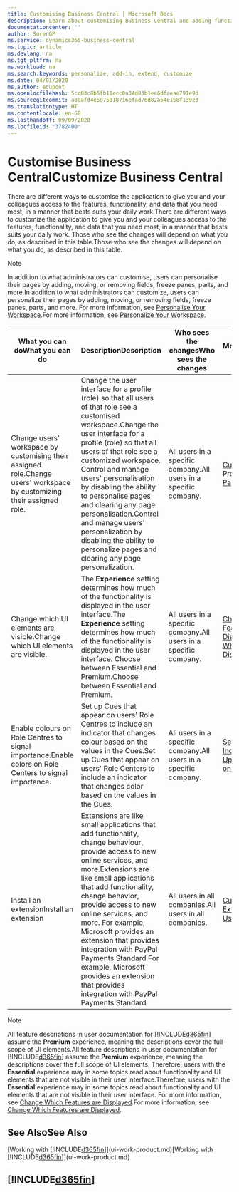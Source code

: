 ```yaml
---
title: Customising Business Central | Microsoft Docs
description: Learn about customising Business Central and adding functionality.
documentationcenter: ''
author: SorenGP
ms.service: dynamics365-business-central
ms.topic: article
ms.devlang: na
ms.tgt_pltfrm: na
ms.workload: na
ms.search.keywords: personalize, add-in, extend, customize
ms.date: 04/01/2020
ms.author: edupont
ms.openlocfilehash: 5cc03c8b5fb11ecc0a34d83b1ea6dfaeae791e9d
ms.sourcegitcommit: a80afd4e5075018716efad76d82a54e158f1392d
ms.translationtype: HT
ms.contentlocale: en-GB
ms.lasthandoff: 09/09/2020
ms.locfileid: "3782400"
---
```

# <a name="customize-business-central"></a><span data-ttu-id="23c63-103">Customise Business Central</span><span class="sxs-lookup"><span data-stu-id="23c63-103">Customize Business Central</span></span>
<span data-ttu-id="23c63-104">There are different ways to customise the application to give you and your colleagues access to the features, functionality, and data that you need most, in a manner that bests suits your daily work.</span><span class="sxs-lookup"><span data-stu-id="23c63-104">There are different ways to customize the application to give you and your colleagues access to the features, functionality, and data that you need most, in a manner that bests suits your daily work.</span></span> <span data-ttu-id="23c63-105">Those who see the changes will depend on what you do, as described in this table.</span><span class="sxs-lookup"><span data-stu-id="23c63-105">Those who see the changes will depend on what you do, as described in this table.</span></span>

> [!NOTE]
> <span data-ttu-id="23c63-106">In addition to what administrators can customise, users can personalise their pages by adding, moving, or removing fields, freeze panes, parts, and more.</span><span class="sxs-lookup"><span data-stu-id="23c63-106">In addition to what administrators can customize, users can personalize their pages by adding, moving, or removing fields, freeze panes, parts, and more.</span></span> <span data-ttu-id="23c63-107">For more information, see [Personalise Your Workspace](ui-personalization-user.md).</span><span class="sxs-lookup"><span data-stu-id="23c63-107">For more information, see [Personalize Your Workspace](ui-personalization-user.md).</span></span>

| <span data-ttu-id="23c63-108">What you can do</span><span class="sxs-lookup"><span data-stu-id="23c63-108">What you can do</span></span>    |  <span data-ttu-id="23c63-109">Description</span><span class="sxs-lookup"><span data-stu-id="23c63-109">Description</span></span>  |  <span data-ttu-id="23c63-110">Who sees the changes</span><span class="sxs-lookup"><span data-stu-id="23c63-110">Who sees the changes</span></span>  |  <span data-ttu-id="23c63-111">More information</span><span class="sxs-lookup"><span data-stu-id="23c63-111">More information</span></span>  |
|-----|---------------|---------|-------|
|<span data-ttu-id="23c63-112">Change users' workspace by customising their assigned role.</span><span class="sxs-lookup"><span data-stu-id="23c63-112">Change users' workspace by customizing their assigned role.</span></span>|<span data-ttu-id="23c63-113">Change the user interface for a profile (role) so that all users of that role see a customised workspace.</span><span class="sxs-lookup"><span data-stu-id="23c63-113">Change the user interface for a profile (role) so that all users of that role see a customized workspace.</span></span> <span data-ttu-id="23c63-114">Control and manage users' personalisation by disabling the ability to personalise pages and clearing any page personalisation.</span><span class="sxs-lookup"><span data-stu-id="23c63-114">Control and manage users' personalization by disabling the ability to personalize pages and clearing any page personalization.</span></span>|<span data-ttu-id="23c63-115">All users in a specific company.</span><span class="sxs-lookup"><span data-stu-id="23c63-115">All users in a specific company.</span></span>|[<span data-ttu-id="23c63-116">Customise Pages for Profiles</span><span class="sxs-lookup"><span data-stu-id="23c63-116">Customize Pages for Profiles</span></span>](ui-personalization-manage.md)|
|<span data-ttu-id="23c63-117">Change which UI elements are visible.</span><span class="sxs-lookup"><span data-stu-id="23c63-117">Change which UI elements are visible.</span></span>|<span data-ttu-id="23c63-118">The **Experience** setting determines how much of the functionality is displayed in the user interface.</span><span class="sxs-lookup"><span data-stu-id="23c63-118">The **Experience** setting determines how much of the functionality is displayed in the user interface.</span></span> <span data-ttu-id="23c63-119">Choose between Essential and Premium.</span><span class="sxs-lookup"><span data-stu-id="23c63-119">Choose between Essential and Premium.</span></span>|<span data-ttu-id="23c63-120">All users in a specific company.</span><span class="sxs-lookup"><span data-stu-id="23c63-120">All users in a specific company.</span></span>|[<span data-ttu-id="23c63-121">Change Which Features are Displayed</span><span class="sxs-lookup"><span data-stu-id="23c63-121">Change Which Features are Displayed</span></span>](ui-experiences.md)|
|<span data-ttu-id="23c63-122">Enable colours on Role Centres to signal importance.</span><span class="sxs-lookup"><span data-stu-id="23c63-122">Enable colors on Role Centers to signal importance.</span></span>|<span data-ttu-id="23c63-123">Set up Cues that appear on users' Role Centres to include an indicator that changes colour based on the values in the Cues.</span><span class="sxs-lookup"><span data-stu-id="23c63-123">Set up Cues that appear on users' Role Centers to include an indicator that changes color based on the values in the Cues.</span></span>|<span data-ttu-id="23c63-124">All users in a specific company.</span><span class="sxs-lookup"><span data-stu-id="23c63-124">All users in a specific company.</span></span>|[<span data-ttu-id="23c63-125">Set Up a Coloured Indicator on Cues</span><span class="sxs-lookup"><span data-stu-id="23c63-125">Set Up a Colored Indicator on Cues</span></span>](admin-how-set-up-colored-indicator-on-cues.md)|
|<span data-ttu-id="23c63-126">Install an extension</span><span class="sxs-lookup"><span data-stu-id="23c63-126">Install an extension</span></span>|<span data-ttu-id="23c63-127">Extensions are like small applications that add functionality, change behaviour, provide access to new online services, and more.</span><span class="sxs-lookup"><span data-stu-id="23c63-127">Extensions are like small applications that add functionality, change behavior, provide access to new online services, and more.</span></span> <span data-ttu-id="23c63-128">For example, Microsoft provides an extension that provides integration with PayPal Payments Standard.</span><span class="sxs-lookup"><span data-stu-id="23c63-128">For example, Microsoft provides an extension that provides integration with PayPal Payments Standard.</span></span>|<span data-ttu-id="23c63-129">All users in all companies.</span><span class="sxs-lookup"><span data-stu-id="23c63-129">All users in all companies.</span></span>|[<span data-ttu-id="23c63-130">Customising Using Extensions</span><span class="sxs-lookup"><span data-stu-id="23c63-130">Customizing Using Extensions</span></span>](ui-extensions.md)|
> [!NOTE]
> <span data-ttu-id="23c63-131">All feature descriptions in user documentation for [!INCLUDE[d365fin](includes/d365fin_md.md)] assume the **Premium** experience, meaning the descriptions cover the full scope of UI elements.</span><span class="sxs-lookup"><span data-stu-id="23c63-131">All feature descriptions in user documentation for [!INCLUDE[d365fin](includes/d365fin_md.md)] assume the **Premium** experience, meaning the descriptions cover the full scope of UI elements.</span></span> <span data-ttu-id="23c63-132">Therefore, users with the **Essential** experience may in some topics read about functionality and UI elements that are not visible in their user interface.</span><span class="sxs-lookup"><span data-stu-id="23c63-132">Therefore, users with the **Essential** experience may in some topics read about functionality and UI elements that are not visible in their user interface.</span></span> <span data-ttu-id="23c63-133">For more information, see [Change Which Features are Displayed](ui-experiences.md).</span><span class="sxs-lookup"><span data-stu-id="23c63-133">For more information, see [Change Which Features are Displayed](ui-experiences.md).</span></span>

## <a name="see-also"></a><span data-ttu-id="23c63-134">See Also</span><span class="sxs-lookup"><span data-stu-id="23c63-134">See Also</span></span>
<span data-ttu-id="23c63-135">[Working with [!INCLUDE[d365fin](includes/d365fin_md.md)]](ui-work-product.md)</span><span class="sxs-lookup"><span data-stu-id="23c63-135">[Working with [!INCLUDE[d365fin](includes/d365fin_md.md)]](ui-work-product.md)</span></span>  

## [!INCLUDE[d365fin](includes/free_trial_md.md)]  
